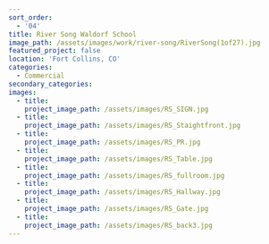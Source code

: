 ```yaml
---
sort_order:
  - '04'
title: River Song Waldorf School
image_path: /assets/images/work/river-song/RiverSong(1of27).jpg
featured_project: false
location: 'Fort Collins, CO'
categories:
  - Commercial
secondary_categories:
images:
  - title:
    project_image_path: /assets/images/RS_SIGN.jpg
  - title:
    project_image_path: /assets/images/RS_Staightfront.jpg
  - title:
    project_image_path: /assets/images/RS_PR.jpg
  - title:
    project_image_path: /assets/images/RS_Table.jpg
  - title:
    project_image_path: /assets/images/RS_fullroom.jpg
  - title:
    project_image_path: /assets/images/RS_Hallway.jpg
  - title:
    project_image_path: /assets/images/RS_Gate.jpg
  - title:
    project_image_path: /assets/images/RS_back3.jpg
---
```



